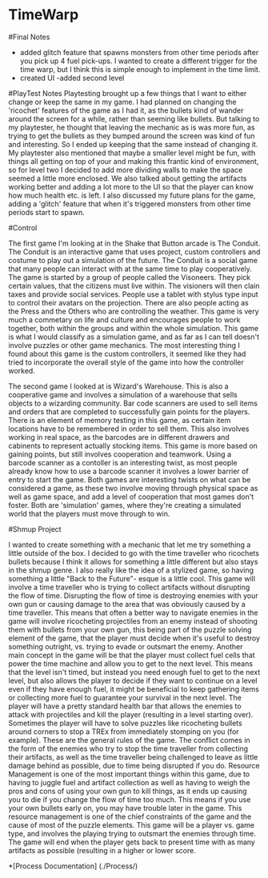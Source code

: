 # TimeWarp

#Final Notes
- added glitch feature that spawns monsters from other time periods after you pick up 4 fuel pick-ups. I wanted to create a different trigger for the time warp, but I think this is simple enough to implement in the time limit. 
- created UI
-added second level


#PlayTest Notes
Playtesting brought up a few things that I want to either change or keep the same in my game. I had planned on changing the 'ricochet' features of the game as I had it, as the bullets kind of wander around the screen for a while, rather than seeming like bullets. But talking to my playtester, he thought that leaving the mechanic as is was more fun, as trying to get the bullets as they bumped around the screen was kind of fun and interesting. So I ended up keeping that the same instead of changing it. My playtester also mentioned that maybe a smaller level might be fun, with things all getting on top of your and making this frantic kind of environment, so for level two  I decided to add more dividing walls to make the space seemed a little more enclosed. We also talked about getting the artifacts working better and adding a lot more to the UI so that the player can know how much health etc. is left. I also discussed my future plans for the game, adding a 'glitch' feature that when it's triggered monsters from other time periods start to spawn. 


#Control

The first game I'm looking at in the Shake that Button arcade is The Conduit. The Conduit is an interactive game that uses project, custom controllers and costume to play out a simulation of the future. The Conduit is a social game that many people can interact with at the same time to play cooperatively. The game is started by a group of people called the Visoneers. They pick certain values, that the citizens must live within. The visioners will then clain taxes and provide social services. People use a tablet with stylus type input to control their avatars on the projection. There are also people acting as the Press and the Others who are controlling the weather. This game is very much a commetary on life and culture and encourages people to work together, both within the groups and within the whole simulation. This game is what I would classify as a simulation game, and as far as I can tell doesn't involve puzzles or other game mechanics. The most interesting thing I found about this game is the custom controllers, it seemed like they had tried to incorporate the overall style of the game into how the controller worked. 

The second game I looked at is Wizard's Warehouse. This is also a cooperative game and involves a simulation of a warehouse that sells objects to a wizarding community. Bar code scanners are used to sell items and orders that are completed to successfully gain points for the players. There is an element of memory testing in this game, as certain item locations have to be remembered in order to sell them. This also involves working in real space, as the barcodes are in different drawers and cabinents to represent actually stocking items. This game is more based on gaining points, but still involves cooperation and teamwork. Using a barcode scanner as a contoller is an interesting twist, as most people already know how to use a barcode scanner it involves a lower barrier of entry to start the game. Both games are interesting twists on what can be considered a game, as these two involve moving through physical space as well as game space, and add a level of cooperation that most games don't foster. Both are 'simulation' games, where they're creating a simulated world that the players must move through to win. 





#Shmup Project

I wanted to create something with a mechanic that let me try something a little outside of the box. I decided to go with the time traveller who ricochets bullets because I think it allows for something a little different but also stays in the shmup genre. I also really like the idea of a stylized game, so having something a little "Back to the Future"- esque is a little cool. This game will involve a time traveller who is trying to collect artifacts without disrupting the flow of time. Disrupting the flow of time is destroying enemies with your own gun or causing damage to the area that was obviously caused by a time traveller. This means that often a better way to navigate enemies in the game will involve ricocheting projectiles from an enemy instead of shooting them with bullets from your own gun, this being part of the puzzle solving element of the game, that the player must decide when it's useful to destroy something outright, vs. trying to evade or outsmart the enemy. Another main concept in the game will be that the player must collect fuel cells that power the time machine and allow you to get to the next level. This means that the level isn't timed, but instead you need enough fuel to get to the next level, but also allows the player to decide if they want to continue on a level even if they have enough fuel, it might be beneficial to keep gathering items or collecting more fuel to guarantee your survival in the next level. The player will have a pretty standard health bar that allows the enemies to attack with projectiles and kill the player (resulting in a level starting over). Sometimes the player will have to solve puzzles like ricocheting bullets around corners to stop a TREx from immediately stomping on you (for example). These are the general rules of the game. The conflict comes in the form of the enemies who try to stop the time traveller from collecting their artifacts, as well as the time traveller being challenged to leave as little damage behind as possible, due to time being disrupted if you do. Resource Management is one of the most important things within this game, due to having to juggle fuel and artifact collection as well as having to weigh the pros and cons of using your own gun to kill things, as it ends up causing you to die if you change the flow of time too much. This means if you use your own bullets early on, you may have trouble later in the game. This resource management is one of the chief constraints of the game and the cause of most of the puzzle elements. This game will be a player vs. game type, and involves the playing trying to outsmart the enemies through time. The game will end when the player gets back to present time with as many artifacts as possible (resulting in a higher or lower score.

*[Process Documentation] (./Process/)
